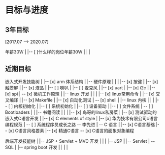 
目标与进度
========================================

3年目标
-----------------------

[2017.07 --> 2020.07]

年薪30W
    |
    |-- [ ]什么样的岗位年薪30W
    |
    |
    |

近期目标
-----------------------

嵌入式开发技能树
    |
    |-- [x] arm 体系结构
    |
    |-- 硬件原理
    |   |
    |   |-- [x] 按键
    |   |-- [x] 触摸屏
    |   |-- [x] 液晶
    |   |-- [ ] 喇叭
    |   |-- [ ] 麦克风
    |   |-- [x] uart
    |   |-- [x] i2c
    |   |-- [x] spi
    |   \-- [x] 微机工作原理
    |
    |-- linux 开发
    |   |
    |   |-- [x] linux常用命令
    |   |-- [x] 交叉编译
    |   |-- [x] Makefile
    |   |-- [x] 自动化测试
    |   \-- [x] shell
    |
    |-- linux 内核
    |   |
    |   |-- [ ] 内核初始化
    |   |-- [ ] 系统初始化
    |   |-- [ ] 设备驱动
    |   |-- [ ] 文件系统
    |   \-- [ ] Bootloaders
    |
    |
    |-- 书籍阅读
    |   |
    |   |-- [x] 鸟哥的linux私房菜
    |   |-- [x] 测试驱动的嵌入式C语言开发
    |   |-- [x] C elements of style
    |   |-- [x] 华为技术有限公司c语言编程规范
    |   \-- [ ] 系统程序员成长之路 -- 李先进
    |
    \-- C 语言
        |
        |-- [x] C语言基础
        |-- [x] C语言风格要素
        |-- [x] 精通C语言
        \-- [x] C语言的面象对象编程


后端开发技能树
    |
    |-- JSP + Servlet + MVC 开发
    |   |
    |   |-- JSP
    |   |-- Servlet
    |   \-- SQL
    |
    |-- spring boot 开发
    |
    |
    |
    |

